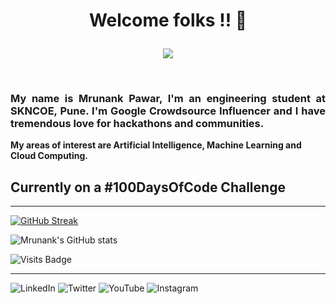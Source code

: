 # <p align="center"> Welcome folks !! 👋 </p>

<p align="center">
<img src="https://github.com/mrunankpawar/mrunankpawar/blob/main/LinkedIn%20Banner%20(1).png">
 </p>
 
 <br>
 

###  <p align="justify">My name is Mrunank Pawar, I'm an engineering student at SKNCOE, Pune. I'm Google Crowdsource Influencer and I have tremendous love for hackathons and communities.  </p>

__My areas of interest are Artificial Intelligence, Machine Learning and Cloud Computing.__


## Currently on a #100DaysOfCode Challenge

<hr>
  
[![GitHub Streak](https://github-readme-streak-stats.herokuapp.com/?user=mrunankpawar&theme=radical)](https://git.io/streak-stats) 
  
![Mrunank's GitHub stats](https://github-readme-stats.vercel.app/api?username=mrunankpawar&show_icons=true&theme=radical)

![Visits Badge](https://badges.pufler.dev/visits/mrunankpawar/mrunankpawar)

 <hr>

<img alt="LinkedIn" src="https://img.shields.io/badge/linkedin-%230077B5.svg?style=for-the-badge&logo=linkedin&logoColor=white"/>
<img alt="Twitter" src="https://img.shields.io/badge/MrunankPawar-%231DA1F2.svg?style=for-the-badge&logo=Twitter&logoColor=white"/>
<img alt="YouTube" src="https://img.shields.io/badge/Mrunank Pawar-%23FF0000.svg?style=for-the-badge&logo=YouTube&logoColor=white"/>
<img alt="Instagram" src="https://img.shields.io/badge/mrunank_pawar-%23E4405F.svg?style=for-the-badge&logo=Instagram&logoColor=white"/>
